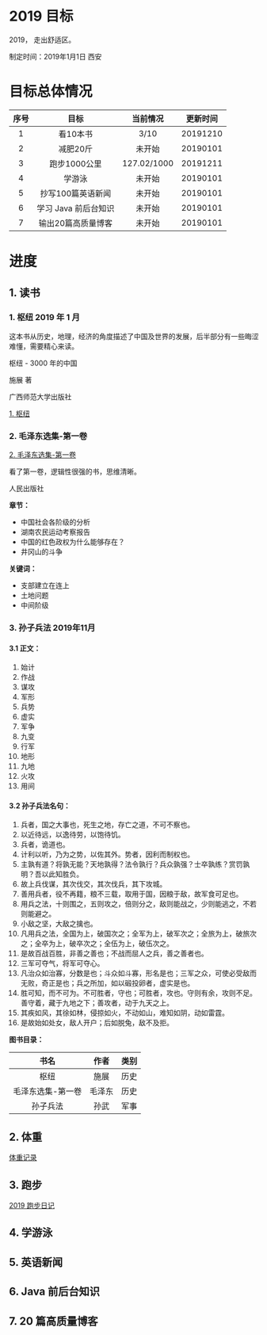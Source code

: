 # 2019 目标



2019， 走出舒适区。

制定时间：2019年1月1日 西安



# 目标总体情况

| 序号 |         目标         |  当前情况   | 更新时间 |
| :--: | :------------------: | :---------: | :------: |
|  1   |       看10本书       |    3/10     | 20191210 |
|  2   |       减肥20斤       |   未开始    | 20190101 |
|  3   |     跑步1000公里     | 127.02/1000 | 20191211 |
|  4   |        学游泳        |   未开始    | 20190101 |
|  5   |  抄写100篇英语新闻   |   未开始    | 20190101 |
|  6   | 学习 Java 前后台知识 |   未开始    | 20190101 |
|  7   |  输出20篇高质量博客  |   未开始    | 20190101 |



# 进度

## 1. 读书

### 1. 枢纽 2019 年 1 月

这本书从历史，地理，经济的角度描述了中国及世界的发展，后半部分有一些晦涩难懂，需要精心来读。



枢纽 - 3000 年的中国

施展 著

广西师范大学出版社



[1. 枢纽](./ReadBook/imgs/201901_枢纽.jpeg)



### 2. 毛泽东选集-第一卷

[2. 毛泽东选集-第一卷](./ReadBook/imgs/201902-毛泽东选集-第一卷.jpeg)

看了第一卷，逻辑性很强的书，思维清晰。

人民出版社

**章节：**

- 中国社会各阶级的分析
- 湖南农民运动考察报告
- 中国的红色政权为什么能够存在？
- 井冈山的斗争

**关键词：**

- 支部建立在连上
- 土地问题
- 中间阶级

### 3. 孙子兵法 2019年11月

#### 3.1 正文：

1. 始计
2. 作战
3. 谋攻
4. 军形
5. 兵势
6. 虚实
7. 军争
8. 九变
9. 行军
10. 地形
11. 九地
12. 火攻
13. 用间

#### 3.2 孙子兵法名句：

1. 兵者，国之大事也，死生之地，存亡之道，不可不察也。
2. 以近待远，以逸待劳，以饱待饥。
3. 兵者，诡道也。
4. 计利以听，乃为之势，以佐其外。势者，因利而制权也。
5. 主孰有道？将孰无能？天地孰得？法令孰行？兵众孰强？士卒孰练？赏罚孰明？吾以此知胜负。
6. 故上兵伐谋，其次伐交，其次伐兵，其下攻城。
7. 善用兵者，役不再籍，粮不三载，取用于国，因粮于敌，故军食可足也。
8. 用兵之法，十则围之，五则攻之，倍则分之，敌则能战之，少则能逃之，不若则能避之。
9. 小敌之坚，大敌之擒也。
10. 凡用兵之法，全国为上，破国次之；全军为上，破军次之；全旅为上，破旅次之；全卒为上，破卒次之；全伍为上，破伍次之。
11. 是故百战百胜，非善之善也；不战而屈人之兵，善之善者也。
12. 三军可夺气，将军可夺心。
13. 凡治众如治寡，分数是也；斗众如斗寡，形名是也；三军之众，可使必受敌而无败，奇正是也；兵之所加，如以碫投卵者，虚实是也。
14. 胜可知，而不可为。不可胜者，守也；可胜者，攻也。守则有余，攻则不足。善守着，藏于九地之下；善攻者，动于九天之上。
15. 其疾如风，其徐如林，侵掠如火，不动如山，难知如阴，动如雷霆。
16. 是故始如处女，敌人开户；后如脱兔，敌不及拒。



**图书目录：**

|       书名        |  作者  | 类别 |
| :---------------: | :----: | :--: |
|       枢纽        |  施展  | 历史 |
| 毛泽东选集-第一卷 | 毛泽东 | 历史 |
|     孙子兵法      |  孙武  | 军事 |



## 2. 体重

[体重记录](./Weight/Records.md)

## 3. 跑步

[2019 跑步日记](./Run/README.md)

## 4. 学游泳



## 5. 英语新闻



## 6. Java 前后台知识



## 7. 20 篇高质量博客




